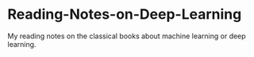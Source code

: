 # Reading-Notes-on-Deep-Learning
My reading notes on the classical books about machine learning or deep learning.
